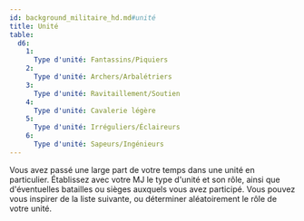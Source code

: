 ```yaml
---
id: background_militaire_hd.md#unité
title: Unité
table:
  d6:
    1:
      Type d'unité: Fantassins/Piquiers
    2:
      Type d'unité: Archers/Arbalétriers
    3:
      Type d'unité: Ravitaillement/Soutien
    4:
      Type d'unité: Cavalerie légère
    5:
      Type d'unité: Irréguliers/Éclaireurs
    6:
      Type d'unité: Sapeurs/Ingénieurs
---
```


Vous avez passé une large part de votre temps dans une unité en particulier. Établissez avec votre MJ le type d'unité et son rôle, ainsi que d'éventuelles batailles ou sièges auxquels vous avez participé. Vous pouvez vous inspirer de la liste suivante, ou déterminer aléatoirement le rôle de votre unité.

